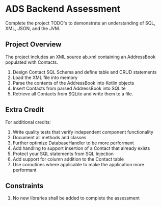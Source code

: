 # ADS Backend Assessment
Complete the project TODO's to demonstrate an understanding of SQL, XML, JSON, and the JVM.

## Project Overview
The project includes an XML source ab.xml containing an AddressBook populated with Contacts. 
1. Design Contact SQL Schema and define table and CRUD statements
1. Load the XML file into memory
1. Parse the contents of the AddressBook into Kotlin objects
1. Insert Contacts from parsed AddressBook into SQLite
1. Retrieve all Contacts from SQLite and write them to a file.

## Extra Credit
For additional credits:
1. Write quality tests that verify independent component functionality
2. Document all methods and classes
3. Further optimize DatabaseHandler to be more performant
4. Add handling to support insertion of a Contact that already exists
5. Protect your SQL statements from SQL Injection
6. Add support for column addition to the Contact table
7. Use coroutines where applicable to make the application more performant


## Constraints
1. No new libraries shall be added to complete the assessment
